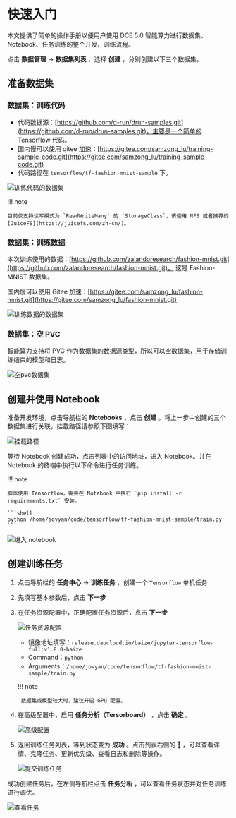 # 快速入门

本文提供了简单的操作手册以便用户使用 DCE 5.0 智能算力进行数据集、Notebook、任务训练的整个开发、训练流程。

点击 **数据管理** -> **数据集列表** ，选择 **创建** ，分别创建以下三个数据集。

## 准备数据集

### 数据集：训练代码

- 代码数据源：[https://github.com/d-run/drun-samples.git](https://github.com/d-run/drun-samples.git)，主要是一个简单的 Tensorflow 代码。
- 国内慢可以使用 gitee 加速：[https://gitee.com/samzong_lu/training-sample-code.git](https://gitee.com/samzong_lu/training-sample-code.git)
- 代码路径在 `tensorflow/tf-fashion-mnist-sample` 下。

![训练代码的数据集](../images/baize-01.png)

!!! note

    目前仅支持读写模式为 `ReadWriteMany` 的 `StorageClass`，请使用 NFS 或者推荐的 [JuiceFS](https://juicefs.com/zh-cn/)。

### 数据集：训练数据

本次训练使用的数据：[https://github.com/zalandoresearch/fashion-mnist.git](https://github.com/zalandoresearch/fashion-mnist.git)，
这是 Fashion-MNIST 数据集。

国内慢可以使用 Gitee 加速：[https://gitee.com/samzong_lu/fashion-mnist.git](https://gitee.com/samzong_lu/fashion-mnist.git)

![训练数据的数据集](../images/baize-02.png)

### 数据集：空 PVC

智能算力支持将 PVC 作为数据集的数据源类型，所以可以空数据集，用于存储训练结束的模型和日志。

![空pvc数据集](../images/baize-03.png)

## 创建并使用 Notebook

准备开发环境，点击导航栏的 **Notebooks** ，点击 **创建** 。将上一步中创建的三个数据集进行关联，挂载路径请参照下图填写：

![挂载路径](../images/baize-04.png)

等待 Notebook 创建成功，点击列表中的访问地址，进入 Notebook。并在 Notebook 的终端中执行以下命令进行任务训练。

!!! note

    脚本使用 Tensorflow，需要在 Notebook 中执行 `pip install -r requirements.txt` 安装。 

    ```shell
    python /home/jovyan/code/tensorflow/tf-fashion-mnist-sample/train.py
    ```

![进入 notebook](../images/baize-05.png)

## 创建训练任务

1. 点击导航栏的 **任务中心** -> **训练任务** ，创建一个 `Tensorflow` 单机任务
1. 先填写基本参数后，点击 **下一步**
1. 在任务资源配置中，正确配置任务资源后，点击 **下一步**

    ![任务资源配置](../images/baize-06.png)

    - 镜像地址填写：`release.daocloud.io/baize/jupyter-tensorflow-full:v1.8.0-baize`
    - Command：`python`
    - Arguments：`/home/jovyan/code/tensorflow/tf-fashion-mnist-sample/train.py`

    !!! note

        数据集或模型较大时，建议开启 GPU 配置。

1. 在高级配置中，启用 **任务分析（Tersorboard）** ，点击 **确定** 。

    ![高级配置](../images/enable-analy.png)

1. 返回训练任务列表，等到状态变为 **成功** 。点击列表右侧的 **┇** ，可以查看详情、克隆任务、更新优先级、查看日志和删除等操作。

    ![提交训练任务](../images/othera.png)

成功创建任务后，在左侧导航栏点击 **任务分析** ，可以查看任务状态并对任务训练进行调优。

![查看任务](../images/baize-07.png)
